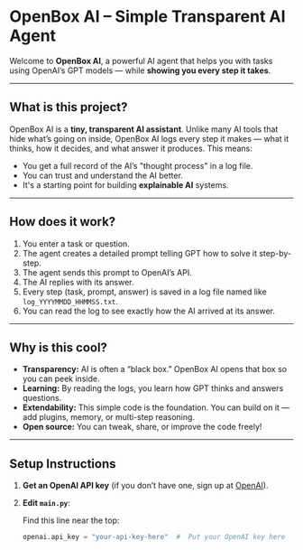 # OpenBox AI – Simple Transparent AI Agent

Welcome to **OpenBox AI**, a powerful AI agent that helps you with tasks using OpenAI’s GPT models — while **showing you every step it takes**.

---

## What is this project?

OpenBox AI is a **tiny, transparent AI assistant**. Unlike many AI tools that hide what’s going on inside, OpenBox AI logs every step it makes — what it thinks, how it decides, and what answer it produces. This means:

- You get a full record of the AI’s "thought process" in a log file.
- You can trust and understand the AI better.
- It's a starting point for building **explainable AI** systems.

---

## How does it work?

1. You enter a task or question.
2. The agent creates a detailed prompt telling GPT how to solve it step-by-step.
3. The agent sends this prompt to OpenAI’s API.
4. The AI replies with its answer.
5. Every step (task, prompt, answer) is saved in a log file named like `log_YYYYMMDD_HHMMSS.txt`.
6. You can read the log to see exactly how the AI arrived at its answer.

---

## Why is this cool?

- **Transparency:** AI is often a “black box.” OpenBox AI opens that box so you can peek inside.
- **Learning:** By reading the logs, you learn how GPT thinks and answers questions.
- **Extendability:** This simple code is the foundation. You can build on it — add plugins, memory, or multi-step reasoning.
- **Open source:** You can tweak, share, or improve the code freely!

---

## Setup Instructions

1. **Get an OpenAI API key** (if you don’t have one, sign up at [OpenAI](https://platform.openai.com/)).

2. **Edit `main.py`**:

   Find this line near the top:

   ```python
   openai.api_key = "your-api-key-here"  #  Put your OpenAI key here

